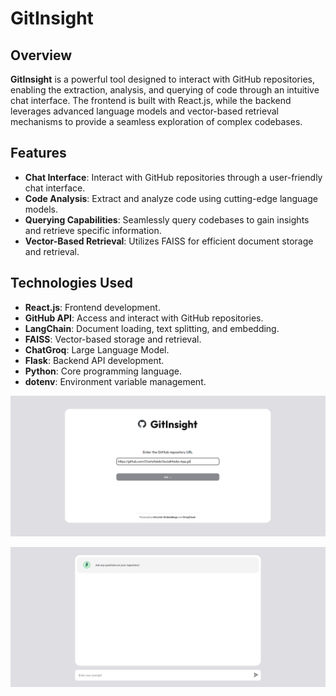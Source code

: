 # GitInsight

## Overview
**GitInsight** is a powerful tool designed to interact with GitHub repositories, enabling the extraction, analysis, and querying of code through an intuitive chat interface. The frontend is built with React.js, while the backend leverages advanced language models and vector-based retrieval mechanisms to provide a seamless exploration of complex codebases.

## Features
- **Chat Interface**: Interact with GitHub repositories through a user-friendly chat interface.
- **Code Analysis**: Extract and analyze code using cutting-edge language models.
- **Querying Capabilities**: Seamlessly query codebases to gain insights and retrieve specific information.
- **Vector-Based Retrieval**: Utilizes FAISS for efficient document storage and retrieval.

## Technologies Used
- **React.js**: Frontend development.
- **GitHub API**: Access and interact with GitHub repositories.
- **LangChain**: Document loading, text splitting, and embedding.
- **FAISS**: Vector-based storage and retrieval.
- **ChatGroq**: Large Language Model.
- **Flask**: Backend API development.
- **Python**: Core programming language.
- **dotenv**: Environment variable management.

![Home Page](Frontend/src/assets/Home.png)

![Chat Interface](Frontend/src/assets/Chat.png)
